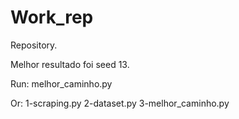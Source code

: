 # Work_rep
Repository.

Melhor resultado foi seed 13.

Run:
melhor_caminho.py

Or:
1-scraping.py
2-dataset.py
3-melhor_caminho.py

